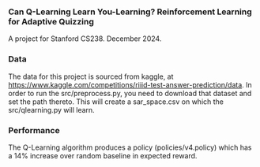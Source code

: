 ### Can Q-Learning Learn You-Learning? Reinforcement Learning for Adaptive Quizzing ###
A project for Stanford CS238.
December 2024.

### Data ###
The data for this project is sourced from kaggle, at https://www.kaggle.com/competitions/riiid-test-answer-prediction/data. 
In order to run the src/preprocess.py, you need to download that dataset and set the path thereto. 
This will create a sar_space.csv on which the src/qlearning.py will learn. 

### Performance ###
The Q-Learning algorithm produces a policy (policies/v4.policy) which has a 14% increase over random baseline in expected reward.
